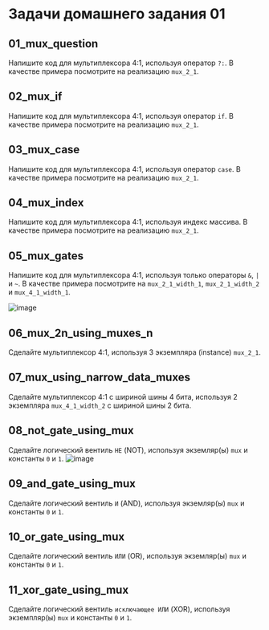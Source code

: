 # Задачи домашнего задания 01

## 01_mux_question

Напишите код для мультиплексора 4:1, используя оператор `?:`. В качестве примера
посмотрите на реализацию `mux_2_1`.

## 02_mux_if

Напишите код для мультиплексора 4:1, используя оператор `if`. В качестве примера
посмотрите на реализацию `mux_2_1`.

## 03_mux_case

Напишите код для мультиплексора 4:1, используя оператор `case`. В качестве
примера посмотрите на реализацию `mux_2_1`.

## 04_mux_index

Напишите код для мультиплексора 4:1, используя индекс массива. В качестве
примера посмотрите на реализацию `mux_2_1`.

## 05_mux_gates

Напишите код для мультиплексора 4:1, используя только операторы `&`, `|` и `~`.
В качестве примера посмотрите на `mux_2_1_width_1`, `mux_2_1_width_2` и `mux_4_1_width_1`.

![image](https://github.com/user-attachments/assets/1c350962-ca99-44c6-aa31-ff1d57985a4e)

## 06_mux_2n_using_muxes_n

Сделайте мультиплексор 4:1, используя 3 экземпляра (instance) `mux_2_1`.

## 07_mux_using_narrow_data_muxes

Сделайте мультиплексор 4:1 c шириной шины 4 бита, используя 2 экземпляра
`mux_4_1_width_2` с шириной шины 2 бита.

## 08_not_gate_using_mux

Сделайте логический вентиль `НЕ` (NOT), используя экземляр(ы) `mux` и константы
`0` и `1`.
![image](https://github.com/user-attachments/assets/c4cd6bd5-d111-4bd1-83d0-eb11a1f0983a)

## 09_and_gate_using_mux

Сделайте логический вентиль `И` (AND), используя экземляр(ы) `mux` и константы
`0` и `1`.

## 10_or_gate_using_mux

Сделайте логический вентиль `ИЛИ` (OR), используя экземляр(ы) `mux` и константы
`0` и `1`.

## 11_xor_gate_using_mux

Сделайте логический вентиль `исключающее ИЛИ` (XOR), используя экземпляр(ы)
`mux` и константы `0` и `1`.
